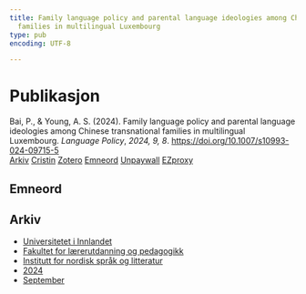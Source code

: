 ```yaml
---
title: Family language policy and parental language ideologies among Chinese transnational
  families in multilingual Luxembourg
type: pub
encoding: UTF-8

---
```

<h1>Publikasjon</h1>
<article id="csl-bib-container-8C84S3CK" class="csl-bib-container">
  <div class="csl-bib-body"> <div class="csl-entry">Bai, P., &#38; Young, A. S. (2024). Family language policy and parental language ideologies among Chinese transnational families in multilingual Luxembourg. <i>Language Policy</i>, <i>2024, 9, 8</i>. <a href="https://doi.org/10.1007/s10993-024-09715-5">https://doi.org/10.1007/s10993-024-09715-5</a></div> </div>
  <div class="csl-bib-buttons">
    <a href="#taxonomy-article-8C84S3CK" alt="archive" class="csl-bib-button">Arkiv</a>
    <a href="https://app.cristin.no/results/show.jsf?id=2299165" alt="Cristin" class="csl-bib-button">Cristin</a>
    <a href="http://zotero.org/groups/5881554/items/8C84S3CK" alt="Zotero" class="csl-bib-button">Zotero</a>
    <a href="#keywords-article-8C84S3CK" alt="keywords" class="csl-bib-button">Emneord</a>
    <a href="https://doi.org/10.1007/s10993-024-09715-5" alt="Unpaywall" class="csl-bib-button">Unpaywall</a>
    <a href="https://doi.org/10.1007/s10993-024-09715-5" alt="EZproxy" class="csl-bib-button">EZproxy</a>
  </div>
  <div id="csl-bib-meta-container-8C84S3CK"></div>
</article>
<div id="csl-bib-meta-8C84S3CK" class="csl-bib-meta">
  <article id="keywords-article-8C84S3CK" class="keywords-article">
    <h1>Emneord</h1>
    
  </article>
  <article id="taxonomy-article-8C84S3CK" class="taxonomy-article">
    <h1>Arkiv</h1>
    <ul>
      <li>
        <a href="/nn/archive/?key=3DCRN523">Universitetet i Innlandet</a>
      </li>
      <li>
        <a href="/nn/archive/?key=WYNZA47F">Fakultet for lærerutdanning og pedagogikk</a>
      </li>
      <li>
        <a href="/nn/archive/?key=T9U6ILTU">Institutt for nordisk språk og litteratur</a>
      </li>
      <li>
        <a href="/nn/archive/?key=CAQL5F23">2024</a>
      </li>
      <li>
        <a href="/nn/archive/?key=YGJAAVWA">September</a>
      </li>
    </ul>
  </article>
</div>
